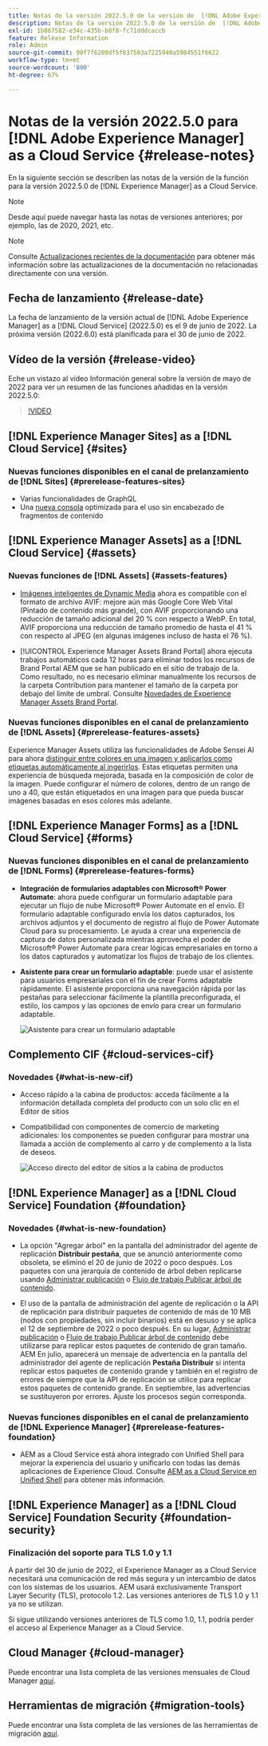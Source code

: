```yaml
---
title: Notas de la versión 2022.5.0 de la versión de  [!DNL Adobe Experience Manager]  as a Cloud Service.
description: Notas de la versión 2022.5.0 de la versión de  [!DNL Adobe Experience Manager]  as a Cloud Service.
exl-id: 1b867582-e34c-435b-b8f8-fc71dddcaccb
feature: Release Information
role: Admin
source-git-commit: 90f7f6209df5f837583a7225940a5984551f6622
workflow-type: tm+mt
source-wordcount: '800'
ht-degree: 67%

---
```


# Notas de la versión 2022.5.0 para [!DNL Adobe Experience Manager] as a Cloud Service {#release-notes}

En la siguiente sección se describen las notas de la versión de la función para la versión 2022.5.0 de [!DNL Experience Manager] as a Cloud Service.

>[!NOTE]
>
>Desde aquí puede navegar hasta las notas de versiones anteriores; por ejemplo, las de 2020, 2021, etc.

>[!NOTE]
>
>Consulte [Actualizaciones recientes de la documentación](https://experienceleague.adobe.com/docs/experience-manager-release-information/aem-release-updates/doc-updates/documentation-updates.html?lang=es) para obtener más información sobre las actualizaciones de la documentación no relacionadas directamente con una versión.

## Fecha de lanzamiento {#release-date}

La fecha de lanzamiento de la versión actual de [!DNL Adobe Experience Manager] as a [!DNL Cloud Service] (2022.5.0) es el 9 de junio de 2022.
La próxima versión (2022.6.0) está planificada para el 30 de junio de 2022.

## Vídeo de la versión {#release-video}

Eche un vistazo al vídeo Información general sobre la versión de mayo de 2022 para ver un resumen de las funciones añadidas en la versión 2022.5.0:

>[!VIDEO](https://video.tv.adobe.com/v/343321/?quality=12)

## [!DNL Experience Manager Sites] as a [!DNL Cloud Service] {#sites}

### Nuevas funciones disponibles en el canal de prelanzamiento de [!DNL Sites] {#prerelease-features-sites}

* Varias funcionalidades de GraphQL
* Una [nueva consola](/help/sites-cloud/administering/content-fragments/managing.md#content-fragments-console) optimizada para el uso sin encabezado de fragmentos de contenido

## [!DNL Experience Manager Assets] as a [!DNL Cloud Service] {#assets}

### Nuevas funciones de [!DNL Assets] {#assets-features}

* [Imágenes inteligentes de Dynamic Media](https://medium.com/adobetech/one-solution-fits-all-smart-imaging-with-aem-dynamic-media-be690b62df9f) ahora es compatible con el formato de archivo AVIF: mejore aún más Google Core Web Vital (Pintado de contenido más grande), con AVIF proporcionando una reducción de tamaño adicional del 20 % con respecto a WebP. En total, AVIF proporciona una reducción de tamaño promedio de hasta el 41 % con respecto al JPEG (en algunas imágenes incluso de hasta el 76 %).

* [!UICONTROL Experience Manager Assets Brand Portal] ahora ejecuta trabajos automáticos cada 12 horas para eliminar todos los recursos de Brand Portal AEM que se han publicado en el sitio de trabajo de la. Como resultado, no es necesario eliminar manualmente los recursos de la carpeta Contribution para mantener el tamaño de la carpeta por debajo del límite de umbral. Consulte [Novedades de Experience Manager Assets Brand Portal](https://experienceleague.adobe.com/docs/experience-manager-brand-portal/using/introduction/whats-new.html?lang=es).

### Nuevas funciones disponibles en el canal de prelanzamiento de [!DNL Assets] {#prerelease-features-assets}

Experience Manager Assets utiliza las funcionalidades de Adobe Sensei AI para ahora [distinguir entre colores en una imagen y aplicarlos como etiquetas automáticamente al ingerirlos](/help/assets/color-tag-images.md). Estas etiquetas permiten una experiencia de búsqueda mejorada, basada en la composición de color de la imagen. Puede configurar el número de colores, dentro de un rango de uno a 40, que están etiquetados en una imagen para que pueda buscar imágenes basadas en esos colores más adelante.


## [!DNL Experience Manager Forms] as a [!DNL Cloud Service] {#forms}

### Nuevas funciones disponibles en el canal de prelanzamiento de [!DNL Forms] {#prerelease-features-forms}

* **Integración de formularios adaptables con Microsoft® Power Automate**: ahora puede configurar un formulario adaptable para ejecutar un flujo de nube Microsoft® Power Automate en el envío. El formulario adaptable configurado envía los datos capturados, los archivos adjuntos y el documento de registro al flujo de Power Automate Cloud para su procesamiento. Le ayuda a crear una experiencia de captura de datos personalizada mientras aprovecha el poder de Microsoft® Power Automate para crear lógicas empresariales en torno a los datos capturados y automatizar los flujos de trabajo de los clientes.

* **Asistente para crear un formulario adaptable**: puede usar el asistente para usuarios empresariales con el fin de crear Forms adaptable rápidamente. El asistente proporciona una navegación rápida por las pestañas para seleccionar fácilmente la plantilla preconfigurada, el estilo, los campos y las opciones de envío para crear un formulario adaptable.

  ![Asistente para crear un formulario adaptable](/help/release-notes/assets/wizard.png)

## Complemento CIF {#cloud-services-cif}

### Novedades {#what-is-new-cif}

* Acceso rápido a la cabina de productos: acceda fácilmente a la información detallada completa del producto con un solo clic en el Editor de sitios

<!-- Image was not found during PR validation despite correct path   ![Enable wantlist](/help/assets/CIF/enable-wishlist.png) -->

* Compatibilidad con componentes de comercio de marketing adicionales: los componentes se pueden configurar para mostrar una llamada a acción de complemento al carro y de complemento a la lista de deseos.

  ![Acceso directo del editor de sitios a la cabina de productos](/help/assets/CIF/sites-editor-shortcut-to-cockpit.png)


## [!DNL Experience Manager] as a [!DNL Cloud Service] Foundation {#foundation}

### Novedades {#what-is-new-foundation}

* La opción &quot;Agregar árbol&quot; en la pantalla del administrador del agente de replicación **Distribuir pestaña**, que se anunció anteriormente como obsoleta, se eliminó el 20 de junio de 2022 o poco después. Los paquetes con una jerarquía de contenido de árbol deben replicarse usando [Administrar publicación](/help/operations/replication.md#manage-publication) o [Flujo de trabajo Publicar árbol de contenido](/help/operations/replication.md#publish-content-tree-workflow).

* El uso de la pantalla de administración del agente de replicación o la API de replicación para distribuir paquetes de contenido de más de 10 MB (nodos con propiedades, sin incluir binarios) está en desuso y se aplica el 12 de septiembre de 2022 o poco después. En su lugar, [Administrar publicación](/help/operations/replication.md#manage-publication) o [Flujo de trabajo Publicar árbol de contenido](/help/operations/replication.md#publish-content-tree-workflow) debe utilizarse para replicar estos paquetes de contenido de gran tamaño. AEM En julio, aparecerá un mensaje de advertencia en la pantalla del administrador del agente de replicación **Pestaña Distribuir** si intenta replicar estos paquetes de contenido grande y también en el registro de errores de siempre que la API de replicación se utilice para replicar estos paquetes de contenido grande. En septiembre, las advertencias se sustituyeron por errores. Ajuste los procesos según corresponda.

### Nuevas funciones disponibles en el canal de prelanzamiento de [!DNL Experience Manager] {#prerelease-features-foundation}

* AEM as a Cloud Service está ahora integrado con Unified Shell para mejorar la experiencia del usuario y unificarlo con todas las demás aplicaciones de Experience Cloud. Consulte [AEM as a Cloud Service en Unified Shell](/help/overview/aem-cloud-service-on-unified-shell.md) para obtener más información.

## [!DNL Experience Manager] as a [!DNL Cloud Service] Foundation Security {#foundation-security}

### Finalización del soporte para TLS 1.0 y 1.1

A partir del 30 de junio de 2022, el Experience Manager as a Cloud Service necesitará una comunicación de red más segura y un intercambio de datos con los sistemas de los usuarios. AEM usará exclusivamente Transport Layer Security (TLS), protocolo 1.2. Las versiones anteriores de TLS 1.0 y 1.1 ya no se utilizan.

Si sigue utilizando versiones anteriores de TLS como 1.0, 1.1, podría perder el acceso al Experience Manager as a Cloud Service.

## Cloud Manager {#cloud-manager}

Puede encontrar una lista completa de las versiones mensuales de Cloud Manager [aquí](/help/implementing/cloud-manager/release-notes/current.md).

## Herramientas de migración {#migration-tools}

Puede encontrar una lista completa de las versiones de las herramientas de migración [aquí](/help/journey-migration/release-notes/release-notes-migration-tools-current.md).
